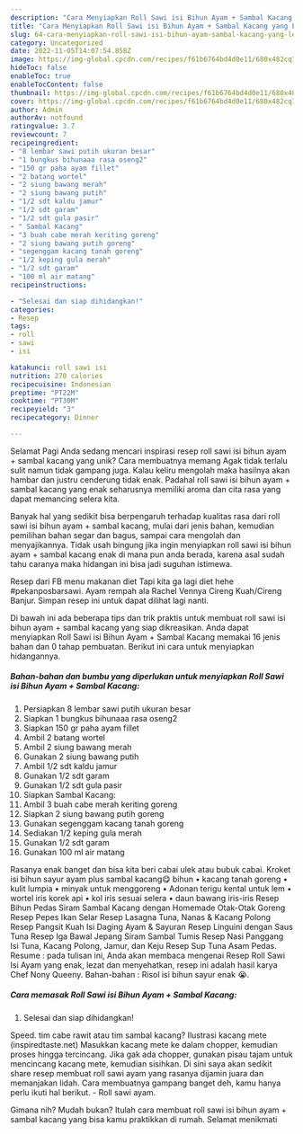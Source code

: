```yaml
---
description: "Cara Menyiapkan Roll Sawi isi Bihun Ayam + Sambal Kacang yang Lezat Sekali, Enak"
title: "Cara Menyiapkan Roll Sawi isi Bihun Ayam + Sambal Kacang yang Lezat Sekali, Enak"
slug: 64-cara-menyiapkan-roll-sawi-isi-bihun-ayam-sambal-kacang-yang-lezat-sekali-enak
category: Uncategorized
date: 2022-11-05T14:07:54.858Z
image: https://img-global.cpcdn.com/recipes/f61b6764bd4d0e11/680x482cq70/roll-sawi-isi-bihun-ayam-sambal-kacang-foto-resep-utama.jpg
hideToc: false
enableToc: true
enableTocContent: false
thumbnail: https://img-global.cpcdn.com/recipes/f61b6764bd4d0e11/680x482cq70/roll-sawi-isi-bihun-ayam-sambal-kacang-foto-resep-utama.jpg
cover: https://img-global.cpcdn.com/recipes/f61b6764bd4d0e11/680x482cq70/roll-sawi-isi-bihun-ayam-sambal-kacang-foto-resep-utama.jpg
author: Admin
authorAv: notfound
ratingvalue: 3.7
reviewcount: 7
recipeingredient:
- "8 lembar sawi putih ukuran besar"
- "1 bungkus bihunaaa rasa oseng2"
- "150 gr paha ayam fillet"
- "2 batang wortel"
- "2 siung bawang merah"
- "2 siung bawang putih"
- "1/2 sdt kaldu jamur"
- "1/2 sdt garam"
- "1/2 sdt gula pasir"
- " Sambal Kacang"
- "3 buah cabe merah keriting goreng"
- "2 siung bawang putih goreng"
- "segenggam kacang tanah goreng"
- "1/2 keping gula merah"
- "1/2 sdt garam"
- "100 ml air matang"
recipeinstructions:

- "Selesai dan siap dihidangkan!"
categories:
- Resep
tags:
- roll
- sawi
- isi

katakunci: roll sawi isi 
nutrition: 270 calories
recipecuisine: Indonesian
preptime: "PT22M"
cooktime: "PT30M"
recipeyield: "3"
recipecategory: Dinner

---
```



Selamat Pagi Anda sedang mencari inspirasi resep roll sawi isi bihun ayam + sambal kacang yang unik? Cara membuatnya memang Agak tidak terlalu sulit namun tidak gampang juga. Kalau keliru mengolah maka hasilnya akan hambar dan justru cenderung tidak enak. Padahal roll sawi isi bihun ayam + sambal kacang yang enak seharusnya memiliki aroma dan cita rasa yang dapat memancing selera kita.


Banyak hal yang sedikit bisa berpengaruh terhadap kualitas rasa dari roll sawi isi bihun ayam + sambal kacang, mulai dari jenis bahan, kemudian pemilihan bahan segar dan bagus, sampai cara mengolah dan menyajikannya. Tidak usah bingung jika ingin menyiapkan roll sawi isi bihun ayam + sambal kacang enak di mana pun anda berada, karena asal sudah tahu caranya maka hidangan ini bisa jadi suguhan istimewa.

Resep dari FB menu makanan diet Tapi kita ga lagi diet hehe #pekanposbarsawi. Ayam rempah ala Rachel Vennya Cireng Kuah/Cireng Banjur. Simpan resep ini untuk dapat dilihat lagi nanti.


Di bawah ini ada beberapa tips dan trik praktis untuk membuat roll sawi isi bihun ayam + sambal kacang yang siap dikreasikan. Anda dapat menyiapkan Roll Sawi isi Bihun Ayam + Sambal Kacang memakai 16 jenis bahan dan 0 tahap pembuatan. Berikut ini cara untuk menyiapkan hidangannya.

<!--inarticleads1-->

##### Bahan-bahan dan bumbu yang diperlukan untuk menyiapkan Roll Sawi isi Bihun Ayam + Sambal Kacang:

1. Persiapkan 8 lembar sawi putih ukuran besar
1. Siapkan 1 bungkus bihunaaa rasa oseng2
1. Siapkan 150 gr paha ayam fillet
1. Ambil 2 batang wortel
1. Ambil 2 siung bawang merah
1. Gunakan 2 siung bawang putih
1. Ambil 1/2 sdt kaldu jamur
1. Gunakan 1/2 sdt garam
1. Gunakan 1/2 sdt gula pasir
1. Siapkan  Sambal Kacang:
1. Ambil 3 buah cabe merah keriting goreng
1. Siapkan 2 siung bawang putih goreng
1. Gunakan segenggam kacang tanah goreng
1. Sediakan 1/2 keping gula merah
1. Gunakan 1/2 sdt garam
1. Gunakan 100 ml air matang


Rasanya enak banget dan bisa kita beri cabai ulek atau bubuk cabai. Kroket isi bihun sayur ayam plus sambal kacang😋 bihun • kacang tanah goreng • kulit lumpia • minyak untuk menggoreng • Adonan terigu kental untuk lem • wortel iris korek api • kol iris sesuai selera • daun bawang iris-iris Resep Bihun Pedas Siram Sambal Kacang dengan Homemade Otak-Otak Goreng Resep Pepes Ikan Selar Resep Lasagna Tuna, Nanas &amp; Kacang Polong Resep Pangsit Kuah Isi Daging Ayam &amp; Sayuran Resep Linguini dengan Saus Tuna Resep Iga Bawal Jepang Siram Sambal Tumis Resep Nasi Panggang Isi Tuna, Kacang Polong, Jamur, dan Keju Resep Sup Tuna Asam Pedas. Resume : pada tulisan ini, Anda akan membaca mengenai Resep Roll Sawi Isi Ayam yang enak, lezat dan menyehatkan, resep ini adalah hasil karya Chef Nony Queeny. Bahan-bahan : Risol isi bihun sayur enak 😭. 

<!--inarticleads2-->

##### Cara memasak Roll Sawi isi Bihun Ayam + Sambal Kacang:


1. Selesai dan siap dihidangkan!

Speed. tim cabe rawit atau tim sambal kacang? Ilustrasi kacang mete (inspiredtaste.net) Masukkan kacang mete ke dalam chopper, kemudian proses hingga tercincang. Jika gak ada chopper, gunakan pisau tajam untuk mencincang kacang mete, kemudian sisihkan. Di sini saya akan sedikit share resep membuat roll sawi ayam yang rasanya dijamin juara dan memanjakan lidah. Cara membuatnya gampang banget deh, kamu hanya perlu ikuti hal berikut. - Roll sawi ayam. 

Gimana nih? Mudah bukan? Itulah cara membuat roll sawi isi bihun ayam + sambal kacang yang bisa kamu praktikkan di rumah. Selamat menikmati
